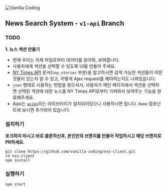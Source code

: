 ![Vanilla Coding](https://s3.ap-northeast-2.amazonaws.com/vanilla-coding/Assets/logo_regular%403x.png)

## News Search System - `v1-api` Branch

### TODO

**1. 뉴스 섹션 만들기**
- 현재 우리는 자체 파일로부터 데이터를 읽어와, 보여줍니다.
- 사용자에게 섹션을 선택할 수 있도록 UI를 만들어 주세요.
- [NY Times API](https://developer.nytimes.com/) 문서(`top_stories` 부분)을 참고하시면 검색 가능한 섹션들이 어떤 것들이 있는지 알 수 있고, 어떻게 Ajax request를 해야하는지도 나와있습니다.
- `json` 형태로 사용하는 방법을 찾으셔서, 사용자가 메인 페이지에서 섹션을 선택하면 선택된 섹션에 대한 뉴스를 NY Times API로부터 가져와서 보여주는 기능을 완료해주세요.
- Ajax는 [`axios`](https://github.com/axios/axios)라는 라이브러리가 설치되어있으니 사용하시면 됩니다. `Home` 컴포넌트에 보시면 추가되어 있습니다.

### 설치하기

**포크하지 마시고 바로 클론하신후, 본인만의 브랜치를 만들어 작업하시고 해당 브랜치로 PR하세요.**

```
git clone https://github.com/vanilla-coding/nss-client.git
cd nss-client
npm install
```

### 실행하기

```
npm start
```
